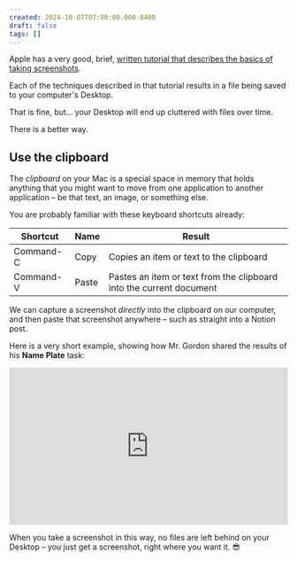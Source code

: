 ```yaml
---
created: 2024-10-07T07:00:00.000-0400
draft: false
tags: []
---
```


Apple has a very good, brief, [written tutorial that describes the basics of taking screenshots](https://support.apple.com/en-ca/102646).

Each of the techniques described in that tutorial results in a file being saved to your computer's Desktop.

That is fine, but... your Desktop will end up cluttered with files over time.

There is a better way.

## Use the clipboard

The *clipboard* on your Mac is a special space in memory that holds anything that you might want to move from one application to another application – be that text, an image, or something else.

You are probably familiar with these keyboard shortcuts already:

|Shortcut|Name|Result|
|-|-|-|
|Command-C|Copy|Copies an item or text to the clipboard|
|Command-V|Paste|Pastes an item or text from the clipboard into the current document|

We can capture a screenshot *directly* into the clipboard on our computer, and then paste that screenshot anywhere – such as straight into a Notion post.

Here is a very short example, showing how Mr. Gordon shared the results of his **Name Plate** task:

<div style="padding:56.25% 0 0 0;position:relative;">
	<iframe src="https://player.vimeo.com/video/1010441115?h=f8539417c1&amp;badge=0&amp;autopause=0&amp;player_id=0&amp;app_id=58479&portrait=0&byline=0&title=0" frameborder="0" allow="autoplay; fullscreen; picture-in-picture; clipboard-write" style="position:absolute;top:0;left:0;width:100%;height:100%;" title="Opening the Teamspace">
	</iframe>
	</div>
<script src="https://player.vimeo.com/api/player.js"></script>

When you take a screenshot in this way, no files are left behind on your Desktop – you just get a screenshot, right where you want it. 😎